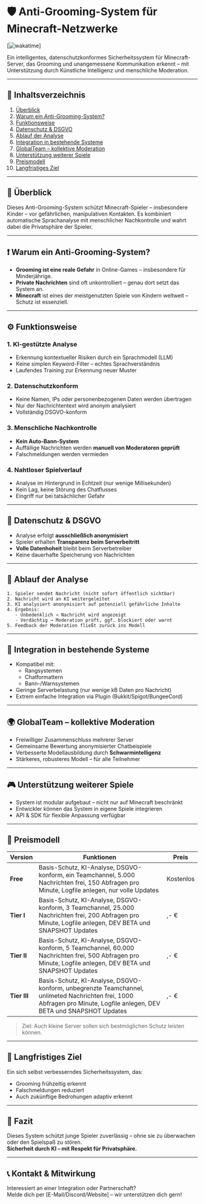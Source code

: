 
# 🛡️ Anti-Grooming-System für Minecraft-Netzwerke
[![wakatime](https://wakatime.com/badge/user/21ab4ec4-0bff-4728-8b18-7e38dfe33309/project/410a70a4-7497-4c0c-a4ec-8bb12bef69b6.svg)]

Ein intelligentes, datenschutzkonformes Sicherheitssystem für Minecraft-Server, das Grooming und unangemessene Kommunikation erkennt – mit Unterstützung durch Künstliche Intelligenz und menschliche Moderation.

---

## 📌 Inhaltsverzeichnis

1. [Überblick](#überblick)
2. [Warum ein Anti-Grooming-System?](#warum-ein-anti-grooming-system)
3. [Funktionsweise](#funktionsweise)
4. [Datenschutz & DSGVO](#datenschutz--dsgvo)
5. [Ablauf der Analyse](#ablauf-der-analyse)
6. [Integration in bestehende Systeme](#integration-in-bestehende-systeme)
7. [GlobalTeam – kollektive Moderation](#globalteam--kollektive-moderation)
8. [Unterstützung weiterer Spiele](#unterstützung-weiterer-spiele)
9. [Preismodell](#preismodell)
10. [Langfristiges Ziel](#langfristiges-ziel)

---

## 🧠 Überblick

Dieses Anti-Grooming-System schützt Minecraft-Spieler – insbesondere Kinder – vor gefährlichen, manipulativen Kontakten. Es kombiniert automatische Sprachanalyse mit menschlicher Nachkontrolle und wahrt dabei die Privatsphäre der Spieler.

---

## ❗ Warum ein Anti-Grooming-System?

- **Grooming ist eine reale Gefahr** in Online-Games – insbesondere für Minderjährige.
- **Private Nachrichten** sind oft unkontrolliert – genau dort setzt das System an.
- **Minecraft** ist eines der meistgenutzten Spiele von Kindern weltweit – Schutz ist essenziell.

---

## ⚙️ Funktionsweise

### 1. KI-gestützte Analyse

- Erkennung kontextueller Risiken durch ein Sprachmodell (LLM)
- Keine simplen Keyword-Filter – echtes Sprachverständnis
- Laufendes Training zur Erkennung neuer Muster

### 2. Datenschutzkonform

- Keine Namen, IPs oder personenbezogenen Daten werden übertragen
- Nur der Nachrichtentext wird anonym analysiert
- Vollständig DSGVO-konform

### 3. Menschliche Nachkontrolle

- **Kein Auto-Bann-System**
- Auffällige Nachrichten werden **manuell von Moderatoren geprüft**
- Falschmeldungen werden vermieden

### 4. Nahtloser Spielverlauf

- Analyse im Hintergrund in Echtzeit (nur wenige Millisekunden)
- Kein Lag, keine Störung des Chatflusses
- Eingriff nur bei tatsächlicher Gefahr

---

## 🔐 Datenschutz & DSGVO

- Analyse erfolgt **ausschließlich anonymisiert**
- Spieler erhalten **Transparenz beim Serverbeitritt**
- **Volle Datenhoheit** bleibt beim Serverbetreiber
- Keine dauerhafte Speicherung von Nachrichten

---

## 🔄 Ablauf der Analyse

```text
1. Spieler sendet Nachricht (nicht sofort öffentlich sichtbar)
2. Nachricht wird an KI weitergeleitet
3. KI analysiert anonymisiert auf potenziell gefährliche Inhalte
4. Ergebnis:
   - Unbedenklich → Nachricht wird angezeigt
   - Verdächtig → Moderation prüft, ggf. blockiert oder warnt
5. Feedback der Moderation fließt zurück ins Modell
```

---

## 🧩 Integration in bestehende Systeme

- Kompatibel mit:
  - Rangsystemen
  - Chatformattern
  - Bann-/Warnsystemen
- Geringe Serverbelastung (nur wenige kB Daten pro Nachricht)
- Extrem einfache Integration via Plugin (Bukkit/Spigot/BungeeCord)

---

## 🌍 GlobalTeam – kollektive Moderation

- Freiwilliger Zusammenschluss mehrerer Server
- Gemeinsame Bewertung anonymisierter Chatbeispiele
- Verbesserte Modellausbildung durch **Schwarmintelligenz**
- Stärkeres, robusteres Modell – für alle Teilnehmer

---

## 🎮 Unterstützung weiterer Spiele

- System ist modular aufgebaut – nicht nur auf Minecraft beschränkt
- Entwickler können das System in eigene Spiele integrieren
- API & SDK für flexible Anpassung verfügbar

---

## 💸 Preismodell

| Version        | Funktionen                                             | Preis         |
|----------------|--------------------------------------------------------|---------------|
| **Free**       | Basis-Schutz, KI-Analyse, DSGVO-konform, ein Teamchannel, 5.000 Nachrichten frei, 150 Abfragen pro Minute, Logfile anlegen, nur volle Updates               | Kostenlos     |
| **Tier I**    | Basis-Schutz, KI-Analyse, DSGVO-konform, 3 Teamchannel, 25.000 Nachrichten frei, 200 Abfragen pro Minute, Logfile anlegen, DEV BETA und SNAPSHOT Updates  | ,- €       |
| **Tier II**    |  Basis-Schutz, KI-Analyse, DSGVO-konform, 5 Teamchannel, 60.000 Nachrichten frei, 500 Abfragen pro Minute, Logfile anlegen, DEV BETA und SNAPSHOT Updates  | ,- €        |
| **Tier III**    |  Basis-Schutz, KI-Analyse, DSGVO-konform, unbegrenzte Teamchannel, unlimeted Nachrichten frei, 1000 Abfragen pro Minute, Logfile anlegen, DEV BETA und SNAPSHOT Updates  | ,- €        |

> Ziel: Auch kleine Server sollen sich bestmöglichen Schutz leisten können.

---

## 🎯 Langfristiges Ziel

Ein sich selbst verbesserndes Sicherheitssystem, das:

- Grooming frühzeitig erkennt
- Falschmeldungen reduziert
- Auch zukünftige Bedrohungen adaptiv erkennt

---

## 📣 Fazit

Dieses System schützt junge Spieler zuverlässig – ohne sie zu überwachen oder den Spielspaß zu stören.  
**Sicherheit durch KI – mit Respekt für Privatsphäre.**

---

## 📞 Kontakt & Mitwirkung

Interessiert an einer Integration oder Partnerschaft?  
Melde dich per [E-Mail/Discord/Website] – wir unterstützen dich gern!
